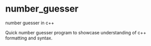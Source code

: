 # number_guesser
number guesser in c++

Quick number guesser program to showcase understanding of c++ formatting and syntax.
